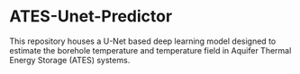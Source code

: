 # ATES-Unet-Predictor
This repository houses a U-Net based deep learning model designed to estimate the borehole temperature and temperature field in Aquifer Thermal Energy Storage (ATES) systems. 
